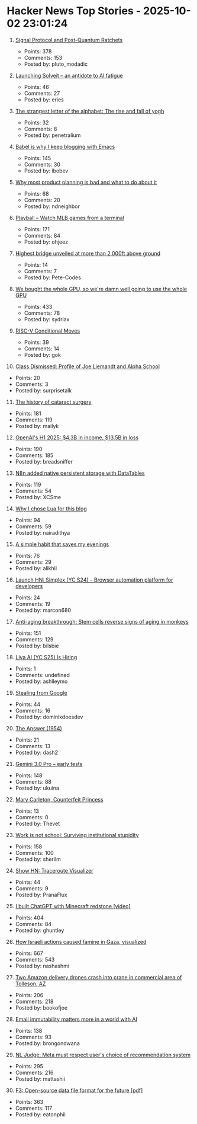 # Hacker News Top Stories - 2025-10-02 23:01:24

1. [Signal Protocol and Post-Quantum Ratchets](https://signal.org/blog/spqr/)
   - Points: 378
   - Comments: 153
   - Posted by: pluto_modadic

2. [Launching Solveit – an antidote to AI fatigue](https://www.answer.ai/posts/2025-10-01-solveit-full.html)
   - Points: 46
   - Comments: 27
   - Posted by: eries

3. [The strangest letter of the alphabet: The rise and fall of yogh](https://www.deadlanguagesociety.com/p/history-of-letter-yogh)
   - Points: 32
   - Comments: 8
   - Posted by: penetralium

4. [Babel is why I keep blogging with Emacs](https://entropicthoughts.com/why-stick-to-emacs-blog)
   - Points: 145
   - Comments: 30
   - Posted by: ibobev

5. [Why most product planning is bad and what to do about it](https://blog.railway.com/p/product-planning-improvement)
   - Points: 68
   - Comments: 20
   - Posted by: ndneighbor

6. [Playball – Watch MLB games from a terminal](https://github.com/paaatrick/playball)
   - Points: 171
   - Comments: 84
   - Posted by: ohjeez

7. [Highest bridge unveiled at more than 2,000ft above ground](https://www.independent.co.uk/tv/news/china-worlds-highest-bridge-video-b2835886.html)
   - Points: 14
   - Comments: 7
   - Posted by: Pete-Codes

8. [We bought the whole GPU, so we're damn well going to use the whole GPU](https://hazyresearch.stanford.edu/blog/2025-09-28-tp-llama-main)
   - Points: 433
   - Comments: 78
   - Posted by: sydriax

9. [RISC-V Conditional Moves](https://www.corsix.org/content/riscv-conditional-moves)
   - Points: 39
   - Comments: 14
   - Posted by: gok

10. [Class Dismissed: Profile of Joe Liemandt and Alpha School](https://joincolossus.com/article/joe-liemandt-class-dismissed/)
   - Points: 20
   - Comments: 3
   - Posted by: surprisetalk

11. [The history of cataract surgery](https://www.asimov.press/p/cataracts)
   - Points: 181
   - Comments: 119
   - Posted by: mailyk

12. [OpenAI's H1 2025: $4.3B in income, $13.5B in loss](https://www.techinasia.com/news/openais-revenue-rises-16-to-4-3b-in-h1-2025)
   - Points: 190
   - Comments: 185
   - Posted by: breadsniffer

13. [N8n added native persistent storage with DataTables](https://community.n8n.io/t/data-tables-are-here/192256)
   - Points: 119
   - Comments: 54
   - Posted by: XCSme

14. [Why I chose Lua for this blog](https://andregarzia.com/2025/03/why-i-choose-lua-for-this-blog.html)
   - Points: 94
   - Comments: 59
   - Posted by: nairadithya

15. [A simple habit that saves my evenings](https://alikhil.dev/posts/the-simple-habit-that-saves-my-evenings/)
   - Points: 76
   - Comments: 29
   - Posted by: alikhil

16. [Launch HN: Simplex (YC S24) – Browser automation platform for developers](https://www.simplex.sh/)
   - Points: 24
   - Comments: 19
   - Posted by: marcon680

17. [Anti-aging breakthrough: Stem cells reverse signs of aging in monkeys](https://www.nad.com/news/anti-aging-breakthrough-stem-cells-reverse-signs-of-aging-in-monkeys)
   - Points: 151
   - Comments: 129
   - Posted by: bilsbie

18. [Liva AI (YC S25) Is Hiring](https://www.ycombinator.com/companies/liva-ai/jobs/6xM8JYU-founding-operations-lead)
   - Points: 1
   - Comments: undefined
   - Posted by: ashlleymo

19. [Stealing from Google](https://taqib.dev/blog/stealing-from-google/)
   - Points: 44
   - Comments: 16
   - Posted by: dominikdoesdev

20. [The Answer (1954)](https://sfshortstories.com/?p=5983)
   - Points: 21
   - Comments: 13
   - Posted by: dash2

21. [Gemini 3.0 Pro – early tests](https://twitter.com/chetaslua/status/1973694615518880236)
   - Points: 148
   - Comments: 88
   - Posted by: ukuina

22. [Mary Carleton, Counterfeit Princess](https://publicdomainreview.org/essay/mary-carleton-counterfeit-princess/)
   - Points: 13
   - Comments: 0
   - Posted by: Thevet

23. [Work is not school: Surviving institutional stupidity](https://www.leadingsapiens.com/surviving-institutional-stupidity/)
   - Points: 158
   - Comments: 100
   - Posted by: sherilm

24. [Show HN: Traceroute Visualizer](https://kriztalz.sh/traceroute-visualizer/)
   - Points: 44
   - Comments: 9
   - Posted by: PranaFlux

25. [I built ChatGPT with Minecraft redstone [video]](https://www.youtube.com/watch?v=VaeI9YgE1o8)
   - Points: 404
   - Comments: 84
   - Posted by: ghuntley

26. [How Israeli actions caused famine in Gaza, visualized](https://www.cnn.com/2025/10/02/middleeast/gaza-famine-causes-vis-intl)
   - Points: 667
   - Comments: 543
   - Posted by: nashashmi

27. [Two Amazon delivery drones crash into crane in commercial area of Tolleson, AZ](https://www.abc15.com/news/region-west-valley/tolleson/two-amazon-delivery-drones-crash-into-crane-in-commercial-area-of-tolleson)
   - Points: 206
   - Comments: 218
   - Posted by: bookofjoe

28. [Email immutability matters more in a world with AI](https://www.fastmail.com/blog/not-written-with-ai/)
   - Points: 138
   - Comments: 93
   - Posted by: brongondwana

29. [NL Judge: Meta must respect user's choice of recommendation system](https://www.bitsoffreedom.nl/2025/10/02/judge-in-the-bits-of-freedom-vs-meta-lawsuit-meta-must-respect-users-choice/)
   - Points: 295
   - Comments: 216
   - Posted by: mattashii

30. [F3: Open-source data file format for the future [pdf]](https://db.cs.cmu.edu/papers/2025/zeng-sigmod2025.pdf)
   - Points: 363
   - Comments: 117
   - Posted by: eatonphil

